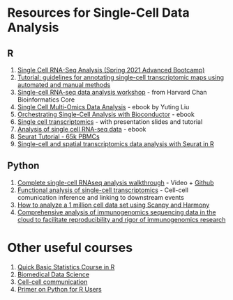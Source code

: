 # Resources for Single-Cell Data Analysis

## R
1. [Single Cell RNA-Seq Analysis (Spring 2021 Advanced Bootcamp)](https://www.youtube.com/watch?v=aybl5RIJjf0&list=PLzUUgqvtVUt5zBnoFZl0H8ZUyObpsRA6j)
2. [Tutorial: guidelines for annotating single-cell transcriptomic maps using automated and manual methods](https://www.nature.com/articles/s41596-021-00534-0)
3. [Single-cell RNA-seq data analysis workshop](https://github.com/hbctraining/scRNA-seq_online/blob/master/schedule/links-to-lessons.md) - from Harvard Chan Bioinformatics Core
4. [Single Cell Multi-Omics Data Analysis](https://bookdown.org/ytliu13207/SingleCellMultiOmicsDataAnalysis/) - ebook by Yuting Liu
5. [Orchestrating Single-Cell Analysis with Bioconductor](https://bioconductor.org/books/release/OSCA/) - ebook
6. [Single cell transcriptomics](https://sib-swiss.github.io/single-cell-training/2022.7/course_schedule/) - with presentation slides and tutorial
7. [Analysis of single cell RNA-seq data](https://www.singlecellcourse.org/index.html) - ebook
8. [Seurat Tutorial - 65k PBMCs](https://support.parsebiosciences.com/hc/en-us/articles/360053078092-Seurat-Tutorial-65k-PBMCs)
9. [Single-cell and spatial transcriptomics data analysis with Seurat in R](https://yu-tong-wang.github.io/talk/sc_st_data_analysis_R.html)



## Python

1. [Complete single-cell RNAseq analysis walkthrough](https://www.youtube.com/watch?v=uvyG9yLuNSE) - Video + [Github](https://github.com/mousepixels/sanbomics_scripts/blob/main/single_cell_analysis_complete_class.ipynb) 
2. [Functional analysis of single-cell transcriptomics](https://github.com/saezlab/eccb2022_sc_funcomics) - Cell-cell comunication inference and linking to downstream events
3. [How to analyze a 1 million cell data set using Scanpy and Harmony](https://support.parsebiosciences.com/hc/en-us/articles/7704577188500-How-to-analyze-a-1-million-cell-data-set-using-Scanpy-and-Harmony)
4. [Comprehensive analysis of immunogenomics sequencing data in the cloud to facilitate reproducibility and rigor of immunogenomics research](https://www.youtube.com/watch?v=lmR6NX4qXaw&list=PLmX8XnLr6zeGltwJX4rbjLjpEGEzmghQV)



# Other useful courses
1. [Quick Basic Statistics Course in R](http://rafalab.dfci.harvard.edu/dsbook/)
2. [Biomedical Data Science](http://genomicsclass.github.io/book/)
3. [Cell-cell communication](https://www.youtube.com/watch?v=fOEWkVf2vk0)
4. [Primer on Python for R Users](https://cran.r-project.org/web/packages/reticulate/vignettes/python_primer.html)


